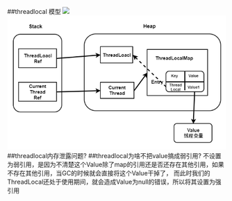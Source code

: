 ##threadlocal 模型
![](/Users/chris/workspace/xsource/linux/src/main/java/concurrent/images/threadlocal对象模型.jpg)
[](https://www.cnblogs.com/Ccwwlx/p/13581004.html)
![](.z_threadlocal_问题清单_images/f4991752.png)
##threadlocal内存泄露问题?
##threadlocal为啥不把value搞成弱引用?
[](https://cloud.tencent.com/developer/article/1769423#:~:text=%E3%80%8C%E4%B8%8D%E8%AE%BE%E7%BD%AE%E4%B8%BA%E5%BC%B1%E5%BC%95%E7%94%A8,%E5%85%B6%E8%AE%BE%E7%BD%AE%E4%B8%BA%E5%BC%BA%E5%BC%95%E7%94%A8%E3%80%82%E3%80%8D)
不设置为弱引用，是因为不清楚这个Value除了map的引用还是否还存在其他引用，如果不存在其他引用，当GC的时候就会直接将这个Value干掉了，
而此时我们的ThreadLocal还处于使用期间，就会造成Value为null的错误，所以将其设置为强引用
